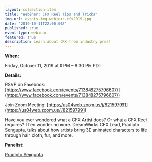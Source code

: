 ```yaml
---
layout: collection-item
title: "Webinar: CFX Reel Tips and Tricks"
img-url: events-img-webinar-cfx2019.jpg
date: '2019-10-11T22:00:00Z'
published: true
event-type: webinar
featured: true
description: Learn about CFX from industry pros!
---
```

**When:**

Friday, October 11, 2019 at 8 PM – 8:30 PM PDT

**Details:**

RSVP on Facebook: [https://www.facebook.com/events/713848275796607/](https://www.facebook.com/events/713848275796607/) 

Join Zoom Meeting: [https://us04web.zoom.us/j/821597991](https://us04web.zoom.us/j/821597991)


Have you ever wondered what a CFX Artist does? Or what a CFX Reel requires? Then wonder no more. DreamWorks CFX Lead, Pradipto Sengupta, talks about how artists bring 3D animated characters to life through hair, cloth, fur, and more. 

**Panelist:**

[Pradipto Sengupta](https://www.linkedin.com/in/pradipto-sengupta-306a3118/)